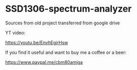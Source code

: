 # SSD1306-spectrum-analyzer

Sources from old project transferred from google drive

YT video:

https://youtu.be/EnvhEgjrHsw

If you find it useful and want to buy me a coffee or a beer:

https://www.paypal.me/cbm80amiga
